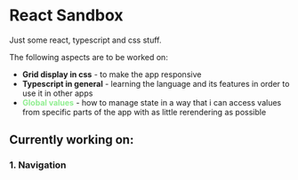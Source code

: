 # React Sandbox
Just some react, typescript and css stuff.
 

The following aspects are to be worked on:
* **Grid display in css** - to make the app responsive
* **Typescript in general** - learning the language and its features in order to use it in other apps
* <span style='color:lightgreen'>**Global values**</span> - how to manage state in a way that i can access values from specific parts of the app with as little rerendering as possible


## Currently working on:
### 1. Navigation
